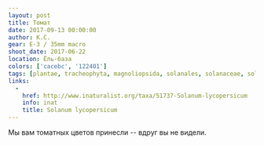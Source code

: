 ```yaml
---
layout: post
title: Томат
date: 2017-09-13 00:00:00
author: К.С.
gear: E-3 / 35mm macro
shoot_date: 2017-06-22
location: Ёль-база
colors: ['cacebc', '122401']
tags: [plantae, tracheophyta, magnoliopsida, solanales, solanaceae, solanum, solanum lycopersicum]
links:
  -
    href: http://www.inaturalist.org/taxa/51737-Solanum-lycopersicum
    info: inat
    title: Solanum lycopersicum
---
```

Мы вам томатных цветов принесли -- вдруг вы не видели.
